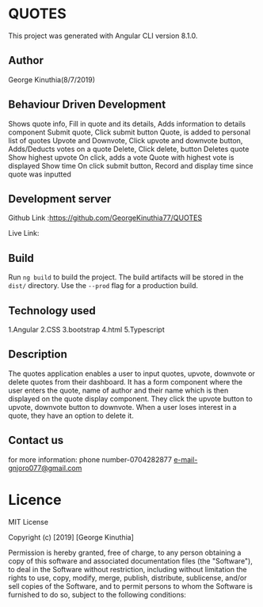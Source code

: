 # QUOTES

This project was generated with Angular CLI version 8.1.0.

## Author

George Kinuthia(8/7/2019)

## Behaviour Driven Development

Shows quote info,	Fill in quote and its details,	Adds information to details component Submit quote,	Click submit button Quote, is added to personal list of quotes Upvote and Downvote,	Click upvote and downvote button,	Adds/Deducts votes on a quote Delete,	Click delete, button	Deletes quote Show highest upvote	On click, adds a vote	Quote with highest vote is displayed Show time	On click submit button,	Record and display time since quote was inputted

## Development server
Github Link :https://github.com/GeorgeKinuthia77/QUOTES

Live Link:

## Build

Run `ng build` to build the project. The build artifacts will be stored in the `dist/` directory. Use the `--prod` flag for a production build.

## Technology used

1.Angular
2.CSS
3.bootstrap
4.html
5.Typescript

## Description
The quotes application enables a user to input quotes, upvote, downvote or delete quotes from their dashboard. It has a form component where the user enters the quote, name of author and their name which is then displayed on the quote display component. They click the upvote button to upvote, downvote button to downvote. When a user loses interest in a quote, they have an option to delete it.

## Contact us

for more information:
phone number-0704282877
e-mail-gnjoro077@gmail.com
# Licence

MIT License

Copyright (c) [2019] [George Kinuthia]

Permission is hereby granted, free of charge, to any person obtaining a copy of this software and associated documentation files (the "Software"), to deal in the Software without restriction, including without limitation the rights to use, copy, modify, merge, publish, distribute, sublicense, and/or sell copies of the Software, and to permit persons to whom the Software is furnished to do so, subject to the following conditions:
